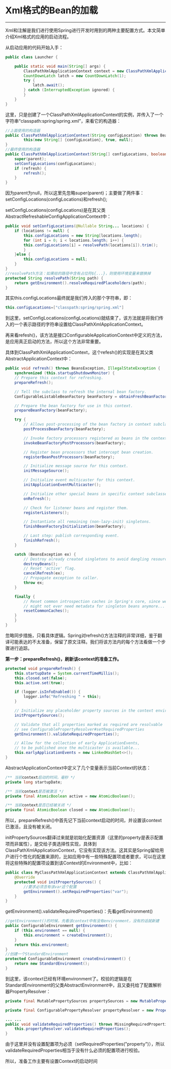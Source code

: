 # Xml格式的Bean的加载

---

Xml和注解是我们进行使用Spring进行开发时用到的两种主要配置方式。本文简单介绍Xml格式的应用的启动流程。

从启动应用的代码开始入手：

```java
public class Launcher {

    public static void main(String[] args) {
        ClassPathXmlApplicationContext context = new ClassPathXmlApplicationContext("classpath:spring/spring.xml");
        CountDownLatch latch = new CountDownLatch(1);
        try {
            latch.await();
        } catch (InterruptedException ignored) {
        }
    }
}
```

这里，只是创建了一个ClassPathXmlApplicationContext的实例，并传入了一个字符串“classpath:spring/spring.xml”，来看它的构造器：

```java
//上面使用的构造器
public ClassPathXmlApplicationContext(String configLocation) throws BeansException {
    	this(new String[] {configLocation}, true, null);
}
//最终使用的构造器
public ClassPathXmlApplicationContext(String[] configLocations, boolean refresh, @Nullable ApplicationContext parent) throws BeansException {
    super(parent);
    setConfigLocations(configLocations);
    if (refresh) {
        refresh();
    }
}
```

因为parent为null，所以这里先忽略super\(parent\)；主要做了两件事：setConfigLocations\(configLocations\)和refresh\(\);

setConfigLocations\(configLocations\)是在其父类AbstractRefreshableConfigApplicationContext中：

```java
public void setConfigLocations(@Nullable String... locations) {
    if (locations != null) {
        this.configLocations = new String[locations.length];
        for (int i = 0; i < locations.length; i++) {
	    this.configLocations[i] = resolvePath(locations[i]).trim();
        }
    }else {
        this.configLocations = null;
    }
}
//resolvePath方法：如果给的路径中含有占位符${...}，则使用环境变量来替换掉
protected String resolvePath(String path) {
	return getEnvironment().resolveRequiredPlaceholders(path);
}
```

其实this.configLocations最终就是我们传入的那个字符串，即：

```java
this.configLocations=["classpath:spring/spring.xml"]
```

到这里，setConfigLocations\(configLocations\)就结束了，该方法就是将我们传入的一个表示路径的字符串设置给ClassPathXmlApplicationContext。

再来看refesh\(\)，该方法是接口ConfigurableApplicationContext中定义的方法，是应用真正启动的方法，所以这个方法非常重要。

具体到ClassPathXmlApplicationContext，这个refesh\(\)的实现是在其父类AbstractApplicationContext中：

```java
public void refresh() throws BeansException, IllegalStateException {
    synchronized (this.startupShutdownMonitor) {
	// Prepare this context for refreshing.
	prepareRefresh();

	// Tell the subclass to refresh the internal bean factory.
	ConfigurableListableBeanFactory beanFactory = obtainFreshBeanFactory();

	// Prepare the bean factory for use in this context.
	prepareBeanFactory(beanFactory);

	try {
		// Allows post-processing of the bean factory in context subclasses.
		postProcessBeanFactory(beanFactory);

		// Invoke factory processors registered as beans in the context.
		invokeBeanFactoryPostProcessors(beanFactory);

		// Register bean processors that intercept bean creation.
		registerBeanPostProcessors(beanFactory);

		// Initialize message source for this context.
		initMessageSource();

		// Initialize event multicaster for this context.
		initApplicationEventMulticaster();

		// Initialize other special beans in specific context subclasses.
		onRefresh();

		// Check for listener beans and register them.
		registerListeners();

		// Instantiate all remaining (non-lazy-init) singletons.
		finishBeanFactoryInitialization(beanFactory);

		// Last step: publish corresponding event.
		finishRefresh();
	}

	catch (BeansException ex) {
		// Destroy already created singletons to avoid dangling resources.
		destroyBeans();
		// Reset 'active' flag.
		cancelRefresh(ex);
		// Propagate exception to caller.
		throw ex;
	}

	finally {
		// Reset common introspection caches in Spring's core, since we
		// might not ever need metadata for singleton beans anymore...
		resetCommonCaches();
	}
    }
}
```

 忽略同步措施，只看具体逻辑。Spring对refresh\(\)方法注释的非常详细，鉴于翻译可能表达的不太准备，保留了原文注释。我们将该方法内的每个方法看做一个步骤进行追踪。

**第一步：prepareRefresh\(\)，刷新该context的准备工作。**

```java
protected void prepareRefresh() {
	this.startupDate = System.currentTimeMillis();
	this.closed.set(false);
	this.active.set(true);

	if (logger.isInfoEnabled()) {
		logger.info("Refreshing " + this);
	}

	// Initialize any placeholder property sources in the context environment
	initPropertySources();

	// Validate that all properties marked as required are resolvable
	// see ConfigurablePropertyResolver#setRequiredProperties
	getEnvironment().validateRequiredProperties();

	// Allow for the collection of early ApplicationEvents,
	// to be published once the multicaster is available...
	this.earlyApplicationEvents = new LinkedHashSet<>();
}
```

AbstractApplicationContext中定义了几个变量表示当前Context的状态：

```java
/** 当前context启动的时间，毫秒 */
private long startupDate;

/** 当前context是否被激活 */
private final AtomicBoolean active = new AtomicBoolean();

/** 当前context是否已经被关闭 */
private final AtomicBoolean closed = new AtomicBoolean();

```

 所以，prepareRefresh\(\)中首先记下当前context启动的时间，并设置该context已激活，且没有被关闭。

initPropertySources翻译过来就是初始化配置资源（这里的property是表示配置项而非属性），是交给子类选择性实现，具体到ClassPathXmlApplicationContext，它没有实现该方法。这其实是Spring留给用户进行个性化的配置来源的，比如应用中有一些特殊配置项或者要求，可以在这里将这些特殊的配置项设置到该Context的Environment中，比如：

```java
public class MyClassPathXmlApplicationContext extends ClassPathXmlApplicationContext {
    @Override
    protected void initPropertySources() {
        //要求必须含有该var这个配置
        getEnvironment().setRequiredProperties("var");
    }
}
```

getEnvironment\(\).validateRequiredProperties\(\)：先看getEnvironment\(\)

```java
//getEnvironment()的时候，先看该context中有没有environment，没有的话就新建
public ConfigurableEnvironment getEnvironment() {
	if (this.environment == null) {
		this.environment = createEnvironment();
	}
	return this.environment;
}
//创建一个StandardEnvironment
protected ConfigurableEnvironment createEnvironment() {
	return new StandardEnvironment();
}
```

到这里，该context已经有环境environment了。校验的逻辑是在StandardEnvironment的父类AbstractEnvironment中，且又委托给了配置解析器PropertyResolver：

```java
private final MutablePropertySources propertySources = new MutablePropertySources(this.logger);

private final ConfigurablePropertyResolver propertyResolver = new PropertySourcesPropertyResolver(this.propertySources);

... ... 
public void validateRequiredProperties() throws MissingRequiredPropertiesException {
    this.propertyResolver.validateRequiredProperties();
}
```

由于这里并没有设置配置项为必须（setRequiredProperties\("property"\)），所以validateRequiredProperties相当于没有什么必须的配置项进行校验。

所以，准备工作主要有设置Context的启动时间





 





